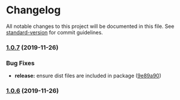 # Changelog

All notable changes to this project will be documented in this file. See [standard-version](https://github.com/conventional-changelog/standard-version) for commit guidelines.

### [1.0.7](https://github.com/ohana-pediatrics/ahana-fp/compare/v1.0.6...v1.0.7) (2019-11-26)


### Bug Fixes

* **release:** ensure dist files are included in package ([9e89a90](https://github.com/ohana-pediatrics/ahana-fp/commit/9e89a9071a14465938c228e281bb368ca3b6a531))

### [1.0.6](https://github.com/ohana-pediatrics/ahana-fp/compare/v1.0.5...v1.0.6) (2019-11-26)
